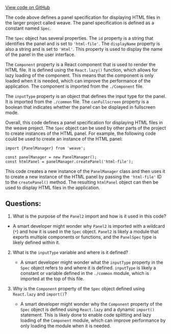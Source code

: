 [View code on GitHub](https://github.com/wandb/weave/weave-js/src/components/Panel2/PanelHTML/index.ts)

The code above defines a panel specification for displaying HTML files in the larger project called weave. The panel specification is defined as a constant named `Spec`. 

The `Spec` object has several properties. The `id` property is a string that identifies the panel and is set to `'html-file'`. The `displayName` property is also a string and is set to `'Html'`. This property is used to display the name of the panel in the user interface. 

The `Component` property is a React component that is used to render the HTML file. It is defined using the `React.lazy()` function, which allows for lazy loading of the component. This means that the component is only loaded when it is needed, which can improve the performance of the application. The component is imported from the `./Component` file.

The `inputType` property is an object that defines the input type for the panel. It is imported from the `./common` file. The `canFullscreen` property is a boolean that indicates whether the panel can be displayed in fullscreen mode.

Overall, this code defines a panel specification for displaying HTML files in the weave project. The `Spec` object can be used by other parts of the project to create instances of the HTML panel. For example, the following code could be used to create an instance of the HTML panel:

```
import {PanelManager} from 'weave';

const panelManager = new PanelManager();
const htmlPanel = panelManager.createPanel('html-file');
```

This code creates a new instance of the `PanelManager` class and then uses it to create a new instance of the HTML panel by passing the `'html-file'` ID to the `createPanel()` method. The resulting `htmlPanel` object can then be used to display HTML files in the application.
## Questions: 
 1. What is the purpose of the `Panel2` import and how is it used in this code?
   - A smart developer might wonder why `Panel2` is imported with a wildcard (`*`) and how it is used in the `Spec` object. `Panel2` is likely a module that exports multiple components or functions, and the `PanelSpec` type is likely defined within it.

2. What is the `inputType` variable and where is it defined?
   - A smart developer might wonder what the `inputType` property in the `Spec` object refers to and where it is defined. `inputType` is likely a constant or variable defined in the `./common` module, which is imported at the top of this file.

3. Why is the `Component` property of the `Spec` object defined using `React.lazy` and `import()`?
   - A smart developer might wonder why the `Component` property of the `Spec` object is defined using `React.lazy` and a dynamic `import()` statement. This is likely done to enable code splitting and lazy loading of the `Component` module, which can improve performance by only loading the module when it is needed.